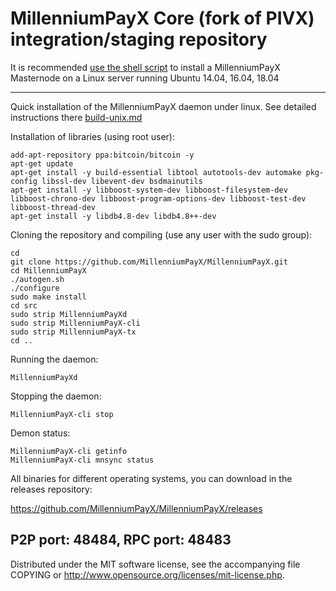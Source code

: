 MillenniumPayX Core (fork of PIVX) integration/staging repository
======================================


It is recommended [use the shell script](https://github.com/MillenniumPayX/MPX-install) to install a MillenniumPayX Masternode on a Linux server running Ubuntu 14.04, 16.04, 18.04

***

Quick installation of the MillenniumPayX daemon under linux. See detailed instructions there [build-unix.md](build-unix.md)

Installation of libraries (using root user):

    add-apt-repository ppa:bitcoin/bitcoin -y
    apt-get update
    apt-get install -y build-essential libtool autotools-dev automake pkg-config libssl-dev libevent-dev bsdmainutils
    apt-get install -y libboost-system-dev libboost-filesystem-dev libboost-chrono-dev libboost-program-options-dev libboost-test-dev libboost-thread-dev
    apt-get install -y libdb4.8-dev libdb4.8++-dev

Cloning the repository and compiling (use any user with the sudo group):

    cd
    git clone https://github.com/MillenniumPayX/MillenniumPayX.git
    cd MillenniumPayX
    ./autogen.sh
    ./configure
    sudo make install
    cd src
    sudo strip MillenniumPayXd
    sudo strip MillenniumPayX-cli
    sudo strip MillenniumPayX-tx
    cd ..

Running the daemon:

    MillenniumPayXd

Stopping the daemon:

    MillenniumPayX-cli stop

Demon status:

    MillenniumPayX-cli getinfo
    MillenniumPayX-cli mnsync status

All binaries for different operating systems, you can download in the releases repository:

https://github.com/MillenniumPayX/MillenniumPayX/releases

P2P port: 48484, RPC port: 48483
-
Distributed under the MIT software license, see the accompanying file COPYING or http://www.opensource.org/licenses/mit-license.php.
